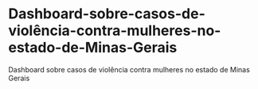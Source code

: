 # Dashboard-sobre-casos-de-violência-contra-mulheres-no-estado-de-Minas-Gerais
Dashboard sobre casos de violência contra mulheres no estado de Minas Gerais

